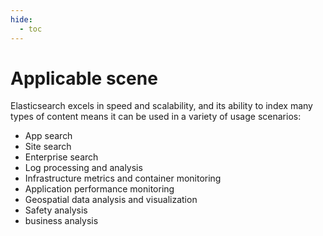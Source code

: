 ```yaml
---
hide:
  - toc
---
```


# Applicable scene

Elasticsearch excels in speed and scalability, and its ability to index many types of content means it can be used in a variety of usage scenarios:

- App search
- Site search
- Enterprise search
- Log processing and analysis
- Infrastructure metrics and container monitoring
- Application performance monitoring
- Geospatial data analysis and visualization
- Safety analysis
- business analysis
